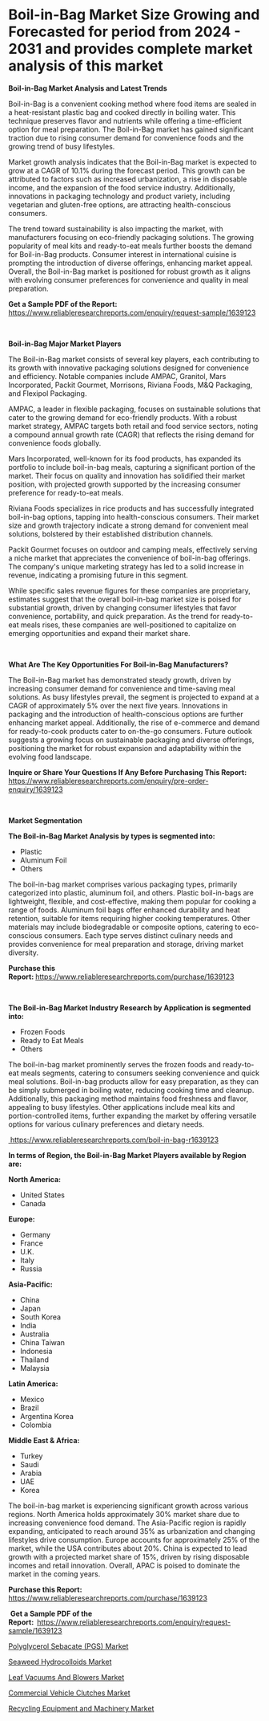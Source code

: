 <p><h1>Boil-in-Bag Market Size Growing and Forecasted for period from 2024 - 2031 and provides complete market analysis of this market</h1></p><p><strong>Boil-in-Bag Market Analysis and Latest Trends</strong></p>
<p><p>Boil-in-Bag is a convenient cooking method where food items are sealed in a heat-resistant plastic bag and cooked directly in boiling water. This technique preserves flavor and nutrients while offering a time-efficient option for meal preparation. The Boil-in-Bag market has gained significant traction due to rising consumer demand for convenience foods and the growing trend of busy lifestyles. </p><p>Market growth analysis indicates that the Boil-in-Bag market is expected to grow at a CAGR of 10.1% during the forecast period. This growth can be attributed to factors such as increased urbanization, a rise in disposable income, and the expansion of the food service industry. Additionally, innovations in packaging technology and product variety, including vegetarian and gluten-free options, are attracting health-conscious consumers.</p><p>The trend toward sustainability is also impacting the market, with manufacturers focusing on eco-friendly packaging solutions. The growing popularity of meal kits and ready-to-eat meals further boosts the demand for Boil-in-Bag products. Consumer interest in international cuisine is prompting the introduction of diverse offerings, enhancing market appeal. Overall, the Boil-in-Bag market is positioned for robust growth as it aligns with evolving consumer preferences for convenience and quality in meal preparation.</p></p>
<p><strong>Get a Sample PDF of the Report:&nbsp;</strong> <a href="https://www.reliableresearchreports.com/enquiry/request-sample/1639123?utm_campaign=24&utm_medium=2&utm_source=Github&utm_content=ia&utm_term=25092024&utm_id=boil-in-bag">https://www.reliableresearchreports.com/enquiry/request-sample/1639123</a></p>
<p>&nbsp;</p>
<p><strong>Boil-in-Bag Major Market Players</strong></p>
<p><p>The Boil-in-Bag market consists of several key players, each contributing to its growth with innovative packaging solutions designed for convenience and efficiency. Notable companies include AMPAC, Granitol, Mars Incorporated, Packit Gourmet, Morrisons, Riviana Foods, M&Q Packaging, and Flexipol Packaging.</p><p>AMPAC, a leader in flexible packaging, focuses on sustainable solutions that cater to the growing demand for eco-friendly products. With a robust market strategy, AMPAC targets both retail and food service sectors, noting a compound annual growth rate (CAGR) that reflects the rising demand for convenience foods globally.</p><p>Mars Incorporated, well-known for its food products, has expanded its portfolio to include boil-in-bag meals, capturing a significant portion of the market. Their focus on quality and innovation has solidified their market position, with projected growth supported by the increasing consumer preference for ready-to-eat meals.</p><p>Riviana Foods specializes in rice products and has successfully integrated boil-in-bag options, tapping into health-conscious consumers. Their market size and growth trajectory indicate a strong demand for convenient meal solutions, bolstered by their established distribution channels.</p><p>Packit Gourmet focuses on outdoor and camping meals, effectively serving a niche market that appreciates the convenience of boil-in-bag offerings. The company's unique marketing strategy has led to a solid increase in revenue, indicating a promising future in this segment.</p><p>While specific sales revenue figures for these companies are proprietary, estimates suggest that the overall boil-in-bag market size is poised for substantial growth, driven by changing consumer lifestyles that favor convenience, portability, and quick preparation. As the trend for ready-to-eat meals rises, these companies are well-positioned to capitalize on emerging opportunities and expand their market share.</p></p>
<p>&nbsp;</p>
<p><strong>What Are The Key Opportunities For Boil-in-Bag Manufacturers?</strong></p>
<p><p>The Boil-in-Bag market has demonstrated steady growth, driven by increasing consumer demand for convenience and time-saving meal solutions. As busy lifestyles prevail, the segment is projected to expand at a CAGR of approximately 5% over the next five years. Innovations in packaging and the introduction of health-conscious options are further enhancing market appeal. Additionally, the rise of e-commerce and demand for ready-to-cook products cater to on-the-go consumers. Future outlook suggests a growing focus on sustainable packaging and diverse offerings, positioning the market for robust expansion and adaptability within the evolving food landscape.</p></p>
<p><strong>Inquire or Share Your Questions If Any Before Purchasing This Report:</strong> <a href="https://www.reliableresearchreports.com/enquiry/pre-order-enquiry/1639123?utm_campaign=24&utm_medium=2&utm_source=Github&utm_content=ia&utm_term=25092024&utm_id=boil-in-bag">https://www.reliableresearchreports.com/enquiry/pre-order-enquiry/1639123</a></p>
<p>&nbsp;</p>
<p><strong>Market Segmentation</strong></p>
<p><strong>The Boil-in-Bag Market Analysis by types is segmented into:</strong></p>
<p><ul><li>Plastic</li><li>Aluminum Foil</li><li>Others</li></ul></p>
<p><p>The boil-in-bag market comprises various packaging types, primarily categorized into plastic, aluminum foil, and others. Plastic boil-in-bags are lightweight, flexible, and cost-effective, making them popular for cooking a range of foods. Aluminum foil bags offer enhanced durability and heat retention, suitable for items requiring higher cooking temperatures. Other materials may include biodegradable or composite options, catering to eco-conscious consumers. Each type serves distinct culinary needs and provides convenience for meal preparation and storage, driving market diversity.</p></p>
<p><strong>Purchase this Report:&nbsp;</strong><a href="https://www.reliableresearchreports.com/purchase/1639123?utm_campaign=24&utm_medium=2&utm_source=Github&utm_content=ia&utm_term=25092024&utm_id=boil-in-bag">https://www.reliableresearchreports.com/purchase/1639123</a></p>
<p>&nbsp;</p>
<p><strong>The Boil-in-Bag Market Industry Research by Application is segmented into:</strong></p>
<p><ul><li>Frozen Foods</li><li>Ready to Eat Meals</li><li>Others</li></ul></p>
<p><p>The boil-in-bag market prominently serves the frozen foods and ready-to-eat meals segments, catering to consumers seeking convenience and quick meal solutions. Boil-in-bag products allow for easy preparation, as they can be simply submerged in boiling water, reducing cooking time and cleanup. Additionally, this packaging method maintains food freshness and flavor, appealing to busy lifestyles. Other applications include meal kits and portion-controlled items, further expanding the market by offering versatile options for various culinary preferences and dietary needs.</p></p>
<p><a href="https://www.reliableresearchreports.com/boil-in-bag-r1639123?utm_campaign=24&utm_medium=2&utm_source=Github&utm_content=ia&utm_term=25092024&utm_id=boil-in-bag">&nbsp;https://www.reliableresearchreports.com/boil-in-bag-r1639123</a></p>
<p><strong>In terms of Region, the Boil-in-Bag Market Players available by Region are:</strong></p>
<p>
    <p> <strong> North America: </strong>
        <ul>
            <li>United States</li>
            <li>Canada</li>
        </ul>
        </p> 
    <p> <strong> Europe: </strong>
        <ul>
            <li>Germany</li>
            <li>France</li>
            <li>U.K.</li>
            <li>Italy</li>
            <li>Russia</li>
        </ul>
        </p> 
    <p> <strong> Asia-Pacific: </strong>
        <ul>
            <li>China</li>
            <li>Japan</li>
            <li>South Korea</li>
            <li>India</li>
            <li>Australia</li>
            <li>China Taiwan</li>
            <li>Indonesia</li>
            <li>Thailand</li>
            <li>Malaysia</li>
        </ul>
        </p> 
    <p> <strong> Latin America: </strong>
        <ul>
            <li>Mexico</li>
            <li>Brazil</li>
            <li>Argentina Korea</li>
            <li>Colombia</li>
        </ul>
        </p> 
    <p> <strong> Middle East & Africa: </strong>
        <ul>
            <li>Turkey</li>
            <li>Saudi</li>
            <li>Arabia</li>
            <li>UAE</li>
            <li>Korea</li>
        </ul>
    </p>
    </p>
<p><p>The boil-in-bag market is experiencing significant growth across various regions. North America holds approximately 30% market share due to increasing convenience food demand. The Asia-Pacific region is rapidly expanding, anticipated to reach around 35% as urbanization and changing lifestyles drive consumption. Europe accounts for approximately 25% of the market, while the USA contributes about 20%. China is expected to lead growth with a projected market share of 15%, driven by rising disposable incomes and retail innovation. Overall, APAC is poised to dominate the market in the coming years.</p></p>
<p><strong>Purchase this Report: </strong><a href="https://www.reliableresearchreports.com/purchase/1639123?utm_campaign=24&utm_medium=2&utm_source=Github&utm_content=ia&utm_term=25092024&utm_id=boil-in-bag">https://www.reliableresearchreports.com/purchase/1639123</a></p>
<p>&nbsp;<strong>Get a Sample PDF of the Report:&nbsp;&nbsp;</strong><a href="https://www.reliableresearchreports.com/enquiry/request-sample/1639123?utm_campaign=24&utm_medium=2&utm_source=Github&utm_content=ia&utm_term=25092024&utm_id=boil-in-bag">https://www.reliableresearchreports.com/enquiry/request-sample/1639123</a></p>
<p><strong></strong></p>
<p><p><a href="https://github.com/santosh758595/Market-Research-Report-List-6/blob/main/polyglycerol-sebacate-pgs-market.md?utm_campaign=24&utm_medium=2&utm_source=Github&utm_content=ia&utm_term=25092024&utm_id=boil-in-bag">Polyglycerol Sebacate (PGS) Market</a></p><p><a href="https://www.linkedin.com/pulse/seaweed-hydrocolloids-market-trends-detailed-study-its-segmentation-ey8wf?utm_campaign=24&utm_medium=2&utm_source=Github&utm_content=ia&utm_term=25092024&utm_id=boil-in-bag">Seaweed Hydrocolloids Market</a></p><p><a href="https://issuu.com/reportprime-2/docs/leaf-vacuums-and-blowers-market-siz_eed289c5e4e029?utm_campaign=24&utm_medium=2&utm_source=Github&utm_content=ia&utm_term=25092024&utm_id=boil-in-bag">Leaf Vacuums And Blowers Market</a></p><p><a href="https://www.linkedin.com/pulse/driving-market-forces-commercial-vehicle-clutches-trends-rpynf?utm_campaign=24&utm_medium=2&utm_source=Github&utm_content=ia&utm_term=25092024&utm_id=boil-in-bag">Commercial Vehicle Clutches Market</a></p><p><a href="https://github.com/MarlinNader2023/Market-Research-Report-List-1/blob/main/recycling-equipment-and-machinery-market.md?utm_campaign=24&utm_medium=2&utm_source=Github&utm_content=ia&utm_term=25092024&utm_id=boil-in-bag">Recycling Equipment and Machinery Market</a></p></p>